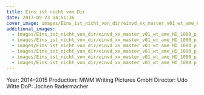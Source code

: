 ```yaml
---
title: Eins ist nicht von Dir
date: 2017-09-23 14:51:36
cover_image: images/Eins_ist_nicht_von_dir/einvd_xx_master_v01_wt_ame_HD_1080_p_25_178_rec709_h264_20160503.mp4.10_00_48_19.Still001.jpg
additional_images:
  - images/Eins_ist_nicht_von_dir/einvd_xx_master_v01_wt_ame_HD_1080_p_25_178_rec709_h264_20160503.mp4.10_01_18_04.Still002.jpg
  - images/Eins_ist_nicht_von_dir/einvd_xx_master_v01_wt_ame_HD_1080_p_25_178_rec709_h264_20160503.mp4.10_02_03_01.Still004.jpg
  - images/Eins_ist_nicht_von_dir/einvd_xx_master_v01_wt_ame_HD_1080_p_25_178_rec709_h264_20160503.mp4.10_06_54_00.Still011.jpg
  - images/Eins_ist_nicht_von_dir/einvd_xx_master_v01_wt_ame_HD_1080_p_25_178_rec709_h264_20160503.mp4.10_07_44_15.Still013.jpg
  - images/Eins_ist_nicht_von_dir/einvd_xx_master_v01_wt_ame_HD_1080_p_25_178_rec709_h264_20160503.mp4.10_09_17_03.Still015.jpg
  - images/Eins_ist_nicht_von_dir/einvd_xx_master_v01_wt_ame_HD_1080_p_25_178_rec709_h264_20160503.mp4.10_09_47_07.Still016.jpg
---
```


Year: 2014–2015
Production: MWM Writing Pictures GmbH
Director: Udo Witte
DoP: Jochen Radermacher
